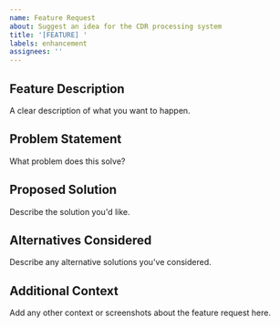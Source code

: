 ```yaml
---
name: Feature Request
about: Suggest an idea for the CDR processing system
title: '[FEATURE] '
labels: enhancement
assignees: ''
---
```


## Feature Description
A clear description of what you want to happen.

## Problem Statement
What problem does this solve?

## Proposed Solution
Describe the solution you'd like.

## Alternatives Considered
Describe any alternative solutions you've considered.

## Additional Context
Add any other context or screenshots about the feature request here.